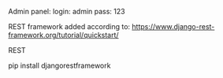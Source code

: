 Admin panel:
login: admin
pass: 123

REST framework added according to: https://www.django-rest-framework.org/tutorial/quickstart/

REST

pip install djangorestframework

